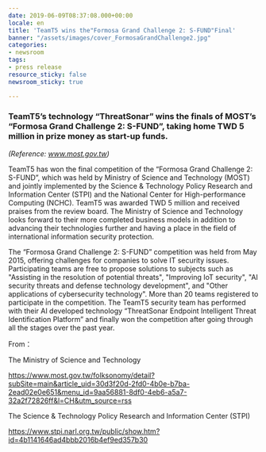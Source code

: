 ```yaml
---
date: 2019-06-09T08:37:08.000+00:00
locale: en
title: 'TeamT5 wins the"Formosa Grand Challenge 2: S-FUND"Final'
banner: "/assets/images/cover_FormosaGrandChallenge2.jpg"
categories:
- newsroom
tags:
- press release
resource_sticky: false
newsroom_sticky: true

---
```

### **TeamT5’s technology “ThreatSonar” wins the finals of MOST’s “Formosa Grand Challenge 2: S-FUND”, taking home TWD 5 million in prize money as start-up funds.**

_(Reference: www.most.gov.tw)_

TeamT5 has won the final competition of the “Formosa Grand Challenge 2: S-FUND”, which was held by Ministry of Science and Technology (MOST) and jointly implemented by the Science & Technology Policy Research and Information Center (STPI) and the National Center for High-performance Computing (NCHC). TeamT5 was awarded TWD 5 million and received praises from the review board. The Ministry of Science and Technology looks forward to their more completed business models in addition to advancing their technologies further and having a place in the field of international information security protection.
            
            

The “Formosa Grand Challenge 2: S-FUND” competition was held from May 2015, offering challenges for companies to solve IT security issues. Participating teams are free to propose solutions to subjects such as "Assisting in the resolution of potential threats", "Improving IoT security", "AI security threats and defense technology development", and "Other applications of cybersecurity technology". More than 20 teams registered to participate in the competition. The TeamT5 security team has performed with their AI developed technology “ThreatSonar Endpoint Intelligent Threat Identification Platform” and finally won the competition after going through all the stages over the past year.

            
            
From：

The Ministry of Science and Technology

https://www.most.gov.tw/folksonomy/detail?subSite=main&article_uid=30d3f20d-2fd0-4b0e-b7ba-2ead02e0e651&menu_id=9aa56881-8df0-4eb6-a5a7-32a2f72826ff&l=CH&utm_source=rss

The Science & Technology Policy Research and Information Center (STPI)

https://www.stpi.narl.org.tw/public/show.htm?id=4b1141646ad4bbb2016b4ef9ed357b30